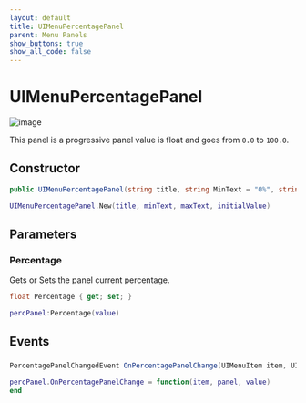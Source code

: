 ```yaml
---
layout: default
title: UIMenuPercentagePanel
parent: Menu Panels
show_buttons: true
show_all_code: false
---
```


# UIMenuPercentagePanel

![image](https://user-images.githubusercontent.com/4005518/162625751-100d9360-b0c3-4376-9657-729722298a05.png)  

This panel is a progressive panel value is float and goes from `0.0` to `100.0`.

## Constructor

```c#
public UIMenuPercentagePanel(string title, string MinText = "0%", string MaxText = "100%", float initialValue = 0)
```

```lua
UIMenuPercentagePanel.New(title, minText, maxText, initialValue)
```

## Parameters

### Percentage 
Gets or Sets the panel current percentage.

```c#
float Percentage { get; set; }
```

```lua
percPanel:Percentage(value)
```

## Events

### 

```c#
PercentagePanelChangedEvent OnPercentagePanelChange(UIMenuItem item, UIMenuPercentagePanel panel, float value)
```

```lua
percPanel.OnPercentagePanelChange = function(item, panel, value)
end
```